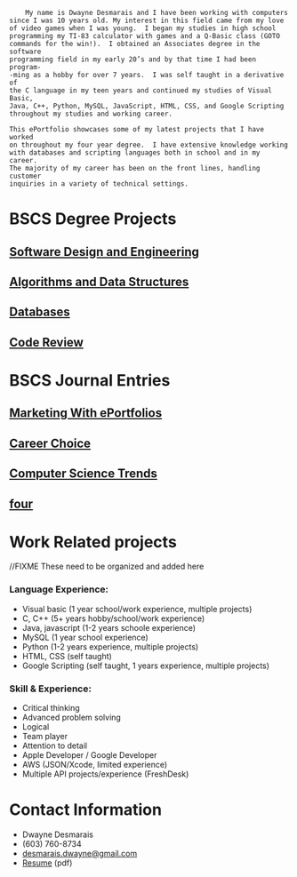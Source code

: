 	    My name is Dwayne Desmarais and I have been working with computers 
	since I was 10 years old. My interest in this field came from my love
	of video games when I was young.  I began my studies in high school
	programming my TI-83 calculator with games and a Q-Basic class (GOTO
	commands for the win!).  I obtained an Associates degree in the software
	programming field in my early 20’s and by that time I had been program-
	-ming as a hobby for over 7 years.  I was self taught in a derivative of
	the C language in my teen years and continued my studies of Visual Basic,
	Java, C++, Python, MySQL, JavaScript, HTML, CSS, and Google Scripting
	throughout my studies and working career.

	This ePortfolio showcases some of my latest projects that I have worked
	on throughout my four year degree.  I have extensive knowledge working
	with databases and scripting languages both in school and in my career. 
	The majority of my career has been on the front lines, handling customer
	inquiries in a variety of technical settings.

# BSCS Degree Projects
## [Software Design and Engineering](/index.md)
## [Algorithms and Data Structures](/index.md)
## [Databases](/index.md)
## [Code Review](/code_review)

# BSCS Journal Entries
## [Marketing With ePortfolios](/ePortfolio_Marketing.md)
## [Career Choice](/career_choice.md)
## [Computer Science Trends](/computer_science_trends.md)
## [four](/index.md)

# Work Related projects
//FIXME These need to be organized and added here

### Language Experience:
- Visual basic (1 year school/work experience, multiple projects)
- C, C++ (5+ years hobby/school/work experience)
- Java, javascript (1-2 years schoole experience)
- MySQL (1 year school experience)
- Python (1-2 years experience, multiple projects)
- HTML, CSS (self taught)
- Google Scripting (self taught, 1 years experience, multiple projects)

### Skill & Experience:
- Critical thinking
- Advanced problem solving
- Logical
- Team player
- Attention to detail
- Apple Developer / Google Developer
- AWS (JSON/Xcode, limited experience)
- Multiple API projects/experience (FreshDesk)

# Contact Information
- Dwayne Desmarais
- (603) 760-8734
- desmarais.dwayne@gmail.com
- [Resume](/Dwayne-Desmarais.pdf) (pdf)
